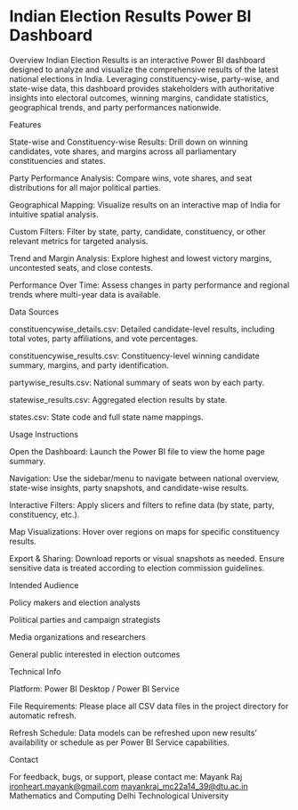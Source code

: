 # Indian Election Results Power BI Dashboard
Overview
Indian Election Results is an interactive Power BI dashboard designed to analyze and visualize the comprehensive results of the latest national elections in India. Leveraging constituency-wise, party-wise, and state-wise data, this dashboard provides stakeholders with authoritative insights into electoral outcomes, winning margins, candidate statistics, geographical trends, and party performances nationwide.

Features

State-wise and Constituency-wise Results: Drill down on winning candidates, vote shares, and margins across all parliamentary constituencies and states.

Party Performance Analysis: Compare wins, vote shares, and seat distributions for all major political parties.

Geographical Mapping: Visualize results on an interactive map of India for intuitive spatial analysis.

Custom Filters: Filter by state, party, candidate, constituency, or other relevant metrics for targeted analysis.

Trend and Margin Analysis: Explore highest and lowest victory margins, uncontested seats, and close contests.

Performance Over Time: Assess changes in party performance and regional trends where multi-year data is available.

Data Sources

constituencywise_details.csv: Detailed candidate-level results, including total votes, party affiliations, and vote percentages.

constituencywise_results.csv: Constituency-level winning candidate summary, margins, and party identification.

partywise_results.csv: National summary of seats won by each party.

statewise_results.csv: Aggregated election results by state.

states.csv: State code and full state name mappings.

Usage Instructions

Open the Dashboard: Launch the Power BI file to view the home page summary.

Navigation: Use the sidebar/menu to navigate between national overview, state-wise insights, party snapshots, and candidate-wise results.

Interactive Filters: Apply slicers and filters to refine data (by state, party, constituency, etc.).

Map Visualizations: Hover over regions on maps for specific constituency results.

Export & Sharing: Download reports or visual snapshots as needed. Ensure sensitive data is treated according to election commission guidelines.

Intended Audience

Policy makers and election analysts

Political parties and campaign strategists

Media organizations and researchers

General public interested in election outcomes

Technical Info

Platform: Power BI Desktop / Power BI Service

File Requirements: Please place all CSV data files in the project directory for automatic refresh.

Refresh Schedule: Data models can be refreshed upon new results’ availability or schedule as per Power BI Service capabilities.

Contact

For feedback, bugs, or support, please contact me:
Mayank Raj
ironheart.mayank@gmail.com
mayankraj_mc22a14_39@dtu.ac.in
Mathematics and Computing
Delhi Technological University
